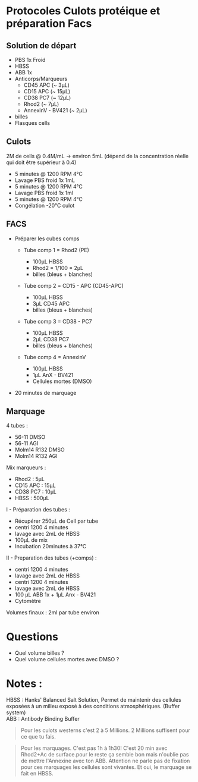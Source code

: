 # Protocoles Culots protéique et préparation Facs

## Solution de départ

* PBS 1x Froid
* HBSS
* ABB 1x
* Anticorps/Marqueurs
  * CD45 APC (~ 3µL)
  * CD15 APC (~ 15µL)
  * CD38 PC7 (~ 12µL)
  * Rhod2 (~ 7µL)
  * AnnexinV - BV421 (~ 2µL)
* billes
* Flasques cells

## Culots

2M de cells @ 0.4M/mL -> environ 5mL (dépend de la concentration réelle qui doit être supérieur à 0.4)

* 5 minutes @ 1200 RPM 4°C
* Lavage PBS froid 1x 1mL
* 5 minutes @ 1200 RPM 4°C
* Lavage PBS froid 1x 1ml
* 5 minutes @ 1200 RPM 4°C
* Congélation -20°C culot

## FACS

* Préparer les cubes comps
  * Tube comp 1 = Rhod2 (PE)
    * 100µL HBSS
    * Rhod2 = 1/100 = 2µL
    * billes (bleus + blanches)

  * Tube comp 2 = CD15 - APC (CD45-APC)
    * 100µL HBSS
    * 3µL CD45 APC
    * billes (bleus + blanches)

  * Tube comp 3 = CD38 - PC7
    * 100µL HBSS
    * 2µL CD38 PC7
    * billes (bleus + blanches)

  * Tube comp 4 = AnnexinV
    * 100µL HBSS
    * 1µL AnX - BV421
    * Cellules mortes (DMSO)

* 20 minutes de marquage

## Marquage

4 tubes :
  * 56-11 DMSO
  * 56-11 AGI
  * Molm14 R132 DMSO
  * Molm14 R132 AGI

Mix marqueurs :
 * Rhod2 : 5µL
 * CD15 APC : 15µL
 * CD38 PC7 : 10µL
 * HBSS : 500µL

I - Préparation des tubes :
  * Récupérer 250µL de Cell par tube
  * centri 1200 4 minutes
  * lavage avec 2mL de HBSS
  * 100µL de mix
  * Incubation 20minutes à 37°C  

II - Preparation des tubes (+comps) :
  * centri 1200 4 minutes
  * lavage avec 2mL de HBSS
  * centri 1200 4 minutes
  * lavage avec 2mL de HBSS
  * 100 µL ABB 1x + 1µL Anx - BV421
  * Cytomètre

Volumes finaux : 2ml par tube environ

# Questions

* Quel volume billes ?
* Quel volume cellules mortes avec DMSO ?

# Notes :

HBSS : Hanks' Balanced Salt Solution, Permet de maintenir des cellules exposées à un milieu exposé à des conditions atmosphériques. (Buffer system)  
ABB : Antibody Binding Buffer

> Pour les culots westerns c'est 2 à 5 Millions. 2 Millions suffisent pour ce que tu fais.

> Pour les marquages. C'est pas 1h à 1h30! C'est 20 min avec Rhod2+Ac de surface.pour le reste ça semble bon mais n'oublie pas de mettre l'Annexine avec ton ABB. Attention ne parle pas de fixation pour ces marquages les cellules sont vivantes. Et oui, le marquage se fait en HBSS.
